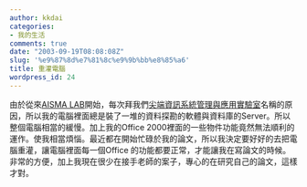 ```yaml
---
author: kkdai
categories:
- 我的生活
comments: true
date: "2003-09-19T08:08:08Z"
slug: '%e9%87%8d%e7%81%8c%e9%9b%bb%e8%85%a6'
title: 重灌電腦
wordpress_id: 24
---
```


由於從來[AISMA  LAB](http://140.138.148.70)開始，每次拜我們[尖端資訊系統管理與應用實驗室](http://140.138.148.70/)名稱的原因，所以我的電腦裡面總是裝了一堆的資料探勘的軟體與資料庫的Server。所以整個電腦相當的緩慢。加上我的Office 2000裡面的一些物件功能竟然無法順利的運作。使我相當煩惱。最近都在開始忙碌於我的論文，所以我決定要好好的去把電腦重灌，讓電腦裡面每一個Office 的功能都要正常，才能讓我在寫論文的時候。非常的方便，加上我現在很少在接手老師的案子，專心的在研究自己的論文，這樣才對。
